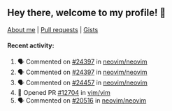 ## Hey there, welcome to my profile! 👋

[About me](https://seandewar.github.io/)
 | [Pull requests](https://github.com/search?p=1&q=author%3Aseandewar+is%3Apr)
 | [Gists](https://gist.github.com/seandewar)

#### Recent activity:

<!--START_SECTION:activity-->
1. 🗣 Commented on [#24397](https://github.com/neovim/neovim/issues/24397#issuecomment-1650700549) in [neovim/neovim](https://github.com/neovim/neovim)
2. 🗣 Commented on [#24397](https://github.com/neovim/neovim/issues/24397#issuecomment-1650234400) in [neovim/neovim](https://github.com/neovim/neovim)
3. 🗣 Commented on [#24457](https://github.com/neovim/neovim/pull/24457#issuecomment-1648819182) in [neovim/neovim](https://github.com/neovim/neovim)
4. 💪 Opened PR [#12704](https://github.com/vim/vim/pull/12704) in [vim/vim](https://github.com/vim/vim)
5. 🗣 Commented on [#20516](https://github.com/neovim/neovim/issues/20516#issuecomment-1647446600) in [neovim/neovim](https://github.com/neovim/neovim)
<!--END_SECTION:activity-->
